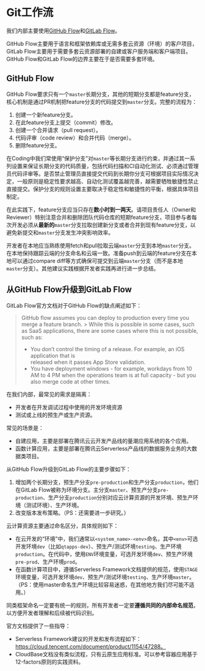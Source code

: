 # Git工作流

我们内部主要使用[GitHub Flow](https://docs.github.com/en/get-started/quickstart/github-flow)和[GitLab Flow](https://docs.gitlab.com/ee/topics/gitlab_flow.html)。

GitHub Flow主要用于语言和框架依赖库或无需多套云资源（环境）的客户项目，GitLab Flow主要用于需要多套云资源部署的自建或客户服务端和客户端项目。GitHub Flow和GitLab Flow的边界主要在于是否需要多套环境。

## GitHub Flow

GitHub Flow要求只有一个`master`长期分支，其他的短期分支都是feature分支，核心机制是通过PR机制把feature分支的代码提交到`master`分支。完整的流程为：

1. 创建一个新feature分支。
2. 在此feature分支上提交（commit）修改。
3. 创建一个合并请求（pull request）。
4. 代码评审（code review）和合并代码（merge）。
5. 删除feature分支。

在Coding中我们常使用“保护分支”对`master`等长期分支进行约束，并通过其一系列设置来保证长期分支的代码质量，包括代码扫描和CI自动化测试、必须通过管理员代码评审等。是否禁止管理员直接提交代码到长期你分支可根据项目实际情况决定，一般原则是稳定性要求越高、自动化测试覆盖越完善，越需要牺牲敏捷性禁止直接提交。保护分支的规则设置主要取决于稳定性和敏捷性的平衡，根据具体项目制定。

在此实践下，feature分支应当只存在**数小时到一两天**。请项目责任人（Owner和Reviewer）特别注意合并和删除团队代码仓库的短期feature分支，项目参与者每次开发必须从**最新的**`master`分支拉取创建新分支或者合并到现有feature分支，以避免新提交和`master`分支发生冲突影响效率。

开发者在本地应当熟练使用fetch和pull拉取云端`master`分支到本地`master`分支。在本地保持跟踪云端的分支命名和云端一致。准备push到云端的feature分支在本地可以通过compare diff等方式确保可提交到云端`master`分支（而不是本地`master`分支）。其他建议实践根据开发者实践再进行进一步总结。

## 从GitHub Flow升级到GitLab Flow

GitLab Flow官方文档对于GitHub Flow的缺点阐述如下：
> GitHub flow assumes you can deploy to production every time you merge a feature branch. > While this is possible in some cases, such as SaaS applications, there are some cases 
> where this is not possible, such as:
> - You don’t control the timing of a release. For example, an iOS application that is  
> released when it passes App Store validation.
> - You have deployment windows - for example, workdays from 10 AM to 4 PM when the
> operations team is at full capacity - but you also merge code at other times.

在我们内部，最常见的需求是隔离：

- 开发者在开发调试过程中使用的开发环境资源
- 测试或上线的预生产或生产资源。

常见的场景是：

- 自建应用，主要是部署在腾讯云云开发产品线的量潮应用系统的各个应用。
- 函数计算应用，主要是部署在腾讯云Serverless产品线的数据服务业务的大数据类项目。

从GitHub Flow升级到GitLab Flow的主要步骤如下：

1. 增加两个长期分支，预生产分支`pre-production`和生产分支`production`，他们在GitLab Flow被称为环境分支。主分支`master`、预生产分支`pre-production`、生产分支`production`分别对应云计算资源的开发环境、预生产环境（测试环境）、生产环境。
2. 改变版本发布策略。（PS：还需要进一步研究。）

云计算资源主要通过命名区分，具体规则如下：

- 在云开发的“环境”中，我们通常以`<system_name>-<env>`命名，其中`<env>`可选开发环境`dev`（比如`qtapps-dev`）、预生产/测试环境`testing`、生产环境`production`。在代码中，使用`ENV`环境变量，可选开发环境`dev`、预生产环境`pre-prod`、生产环境`prod`。
- 在函数计算项目中，遵循Serverless Framework文档提供的规范，使用`STAGE`环境变量，可选开发环境`dev`、预生产/测试环境`testing`、生产环境`master`。（PS：使用master命名生产环境比较容易迷惑，在其他地方我们尽可能不适用。）

同类框架命名一定要有统一的规则，所有开发者一定要**遵循共同的内部命名规范**，以方便开发者理解和后续被代码识别。

官方文档提供了一些指导：

- Serverless Framework建议的开发和发布流程如下：https://cloud.tencent.com/document/product/1154/47288。
- CloudBase文档没有类似流程，只有云原生应用标准。可以参考容器应用基于12-factors原则的实践资料。
